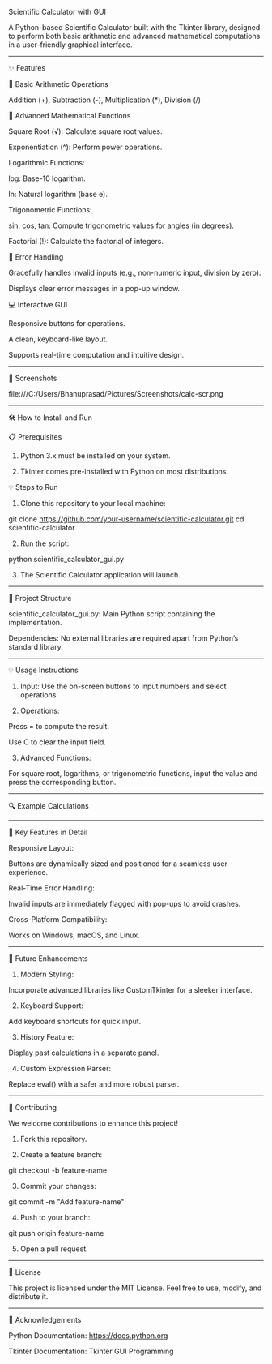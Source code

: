 Scientific Calculator with GUI

A Python-based Scientific Calculator built with the Tkinter library, designed to perform both basic arithmetic and advanced mathematical computations in a user-friendly graphical interface.


---

✨ Features

🔢 Basic Arithmetic Operations

Addition (+), Subtraction (-), Multiplication (*), Division (/)


📐 Advanced Mathematical Functions

Square Root (√): Calculate square root values.

Exponentiation (^): Perform power operations.

Logarithmic Functions:

log: Base-10 logarithm.

ln: Natural logarithm (base e).


Trigonometric Functions:

sin, cos, tan: Compute trigonometric values for angles (in degrees).


Factorial (!): Calculate the factorial of integers.


🚫 Error Handling

Gracefully handles invalid inputs (e.g., non-numeric input, division by zero).

Displays clear error messages in a pop-up window.


💻 Interactive GUI

Responsive buttons for operations.

A clean, keyboard-like layout.

Supports real-time computation and intuitive design.



---

📸 Screenshots

file:///C:/Users/Bhanuprasad/Pictures/Screenshots/calc-scr.png


---

🛠 How to Install and Run

📋 Prerequisites

1. Python 3.x must be installed on your system.


2. Tkinter comes pre-installed with Python on most distributions.



💡 Steps to Run

1. Clone this repository to your local machine:

git clone https://github.com/your-username/scientific-calculator.git
cd scientific-calculator


2. Run the script:

python scientific_calculator_gui.py


3. The Scientific Calculator application will launch.




---

📂 Project Structure

scientific_calculator_gui.py: Main Python script containing the implementation.

Dependencies: No external libraries are required apart from Python’s standard library.



---

💡 Usage Instructions

1. Input: Use the on-screen buttons to input numbers and select operations.


2. Operations:

Press = to compute the result.

Use C to clear the input field.



3. Advanced Functions:

For square root, logarithms, or trigonometric functions, input the value and press the corresponding button.





---

🔍 Example Calculations


---

🌟 Key Features in Detail

Responsive Layout:

Buttons are dynamically sized and positioned for a seamless user experience.


Real-Time Error Handling:

Invalid inputs are immediately flagged with pop-ups to avoid crashes.


Cross-Platform Compatibility:

Works on Windows, macOS, and Linux.




---

🚀 Future Enhancements

1. Modern Styling:

Incorporate advanced libraries like CustomTkinter for a sleeker interface.



2. Keyboard Support:

Add keyboard shortcuts for quick input.



3. History Feature:

Display past calculations in a separate panel.



4. Custom Expression Parser:

Replace eval() with a safer and more robust parser.





---

🤝 Contributing

We welcome contributions to enhance this project!

1. Fork this repository.


2. Create a feature branch:

git checkout -b feature-name


3. Commit your changes:

git commit -m "Add feature-name"


4. Push to your branch:

git push origin feature-name


5. Open a pull request.




---

📜 License

This project is licensed under the MIT License. Feel free to use, modify, and distribute it.


---

🙌 Acknowledgements

Python Documentation: https://docs.python.org

Tkinter Documentation: Tkinter GUI Programming
